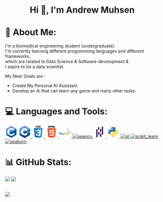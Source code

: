 <h1 align="center">Hi 👋, I'm Andrew Muhsen</h1>

# 💫 About Me: 
I'm a biomedical engineering student (undergraduate). <br>I'm currently learning different programming languages and different frameworks. <br>which are related to Data Science & Software-development & <br>I aspire to be a data scientist.

My Near Goals are :<br>
 - Create My Personal AI Assistant.<br>
 - Develop an Ai that can learn any game and many other tasks.<br>



# 💻 Languages and Tools:

<p align="left"> <a href="https://www.cprogramming.com/" target="_blank" rel="noreferrer"> <img src="https://raw.githubusercontent.com/devicons/devicon/master/icons/c/c-original.svg" alt="c" width="40" height="40"/> </a> <a href="https://www.w3schools.com/cpp/" target="_blank" rel="noreferrer"> <img src="https://raw.githubusercontent.com/devicons/devicon/master/icons/cplusplus/cplusplus-original.svg" alt="cplusplus" width="40" height="40"/> </a> <a href="https://www.w3schools.com/css/" target="_blank" rel="noreferrer"> <img src="https://raw.githubusercontent.com/devicons/devicon/master/icons/css3/css3-original-wordmark.svg" alt="css3" width="40" height="40"/> </a> <a href="https://www.w3.org/html/" target="_blank" rel="noreferrer"> <img src="https://raw.githubusercontent.com/devicons/devicon/master/icons/html5/html5-original-wordmark.svg" alt="html5" width="40" height="40"/> </a> <a href="https://www.mysql.com/" target="_blank" rel="noreferrer"> <img src="https://raw.githubusercontent.com/devicons/devicon/master/icons/mysql/mysql-original-wordmark.svg" alt="mysql" width="40" height="40"/> </a> <a href="https://opencv.org/" target="_blank" rel="noreferrer"> <img src="https://www.vectorlogo.zone/logos/opencv/opencv-icon.svg" alt="opencv" width="40" height="40"/> </a> <a href="https://pandas.pydata.org/" target="_blank" rel="noreferrer"> <img src="https://raw.githubusercontent.com/devicons/devicon/2ae2a900d2f041da66e950e4d48052658d850630/icons/pandas/pandas-original.svg" alt="pandas" width="40" height="40"/> </a> <a href="https://www.python.org" target="_blank" rel="noreferrer"> <img src="https://raw.githubusercontent.com/devicons/devicon/master/icons/python/python-original.svg" alt="python" width="40" height="40"/> </a> <a href="https://www.qt.io/" target="_blank" rel="noreferrer"> <img src="https://upload.wikimedia.org/wikipedia/commons/0/0b/Qt_logo_2016.svg" alt="qt" width="40" height="40"/> </a> <a href="https://scikit-learn.org/" target="_blank" rel="noreferrer"> <img src="https://upload.wikimedia.org/wikipedia/commons/0/05/Scikit_learn_logo_small.svg" alt="scikit_learn" width="40" height="40"/> </a> <a href="https://seaborn.pydata.org/" target="_blank" rel="noreferrer"> <img src="https://seaborn.pydata.org/_images/logo-mark-lightbg.svg" alt="seaborn" width="40" height="40"/> </a> </p>

# 📊 GitHub Stats:
![](https://github-readme-stats-andrew2077.vercel.app/api?username=Andrew2077&theme=radical&hide=rs,issues,contribs&hide_border=false&include_all_commits=true&count_private=true&show_icons=true&) ![](https://github-readme-streak-stats.herokuapp.com/?user=Andrew2077&theme=radical&hide_border=false)
<br/>

<!-- ![](https://github-readme-stats.vercel.app/api/top-langs/?username=Andrew2077&theme=radical&hide_border=false&include_all_commits=true&count_private=true&layout=compact) -->


<br>

<a href="https://wakatime.com/share/@Andrew2077/ffaccd89-9a8f-4f9b-b8bd-9ecbe41f5102.svg">
            <img width = 350 src="https://wakatime.com/share/@Andrew2077/ffaccd89-9a8f-4f9b-b8bd-9ecbe41f5102.svg">
<!-- <a href="https://wakatime.com/share/@Andrew2077/a7e7e676-5d7c-4aa4-a516-682c1ddf7bdc.svg">
            <img width = 350 src="https://wakatime.com/share/@Andrew2077/a7e7e676-5d7c-4aa4-a516-682c1ddf7bdc.svg"> -->


<!-- ## 🏆 GitHub Trophies
![](https://github-profile-trophy.vercel.app/?username=Andrew2077&theme=radical&no-frame=true&no-bg=true&margin-w=4) -->

<br>
<br>

<!--## ✍️ Top project       -        Recent project -->



<!-- [![Readme Card](https://github-readme-stats.vercel.app/api/pin/?username=Andrew2077&repo=Human-activity-recognition&theme=radical&show_owner=True&width=350px)](https://github.com/Andrew/Human-activity-recognition) [![Readme Card](https://github-readme-stats.vercel.app/api/pin/?username=Andrew2077&repo=Cards_Game-BlackJack&theme=radical&show_owner=True)](https://github.com/Andrew2077/Cards_Game-BlackJack) -->



